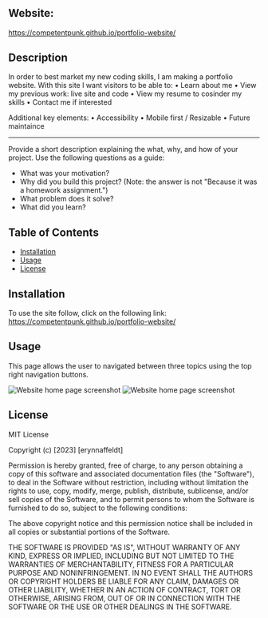 # <portfolio-website>
## Website:
https://competentpunk.github.io/portfolio-website/

## Description

In order to best market my new coding skills, I am making a portfolio website.
With this site I want visitors to be able to:
    • Learn about me
    • View my previous work: live site and code
    • View my resume to cosinder my skills
    • Contact me if interested

Additional key elements:
    • Accessibility
    • Mobile first / Resizable
    • Future maintaince

---

Provide a short description explaining the what, why, and how of your project. Use the following questions as a guide:

- What was your motivation?
- Why did you build this project? (Note: the answer is not "Because it was a homework assignment.")
- What problem does it solve?
- What did you learn?


## Table of Contents 

- [Installation](#installation)
- [Usage](#usage)
- [License](#license)

## Installation

To use the site follow, click on the following link: 
https://competentpunk.github.io/portfolio-website/

## Usage

This page allows the user to navigated between three topics using the top right navigation buttons.



![Website home page screenshot](file/chain/goes/here.CHANGE)
![Website home page screenshot](file/chain/goes/here.CHANGE)

## License

MIT License

Copyright (c) [2023] [erynnaffeldt]

Permission is hereby granted, free of charge, to any person obtaining a copy
of this software and associated documentation files (the "Software"), to deal
in the Software without restriction, including without limitation the rights
to use, copy, modify, merge, publish, distribute, sublicense, and/or sell
copies of the Software, and to permit persons to whom the Software is
furnished to do so, subject to the following conditions:

The above copyright notice and this permission notice shall be included in all
copies or substantial portions of the Software.

THE SOFTWARE IS PROVIDED "AS IS", WITHOUT WARRANTY OF ANY KIND, EXPRESS OR
IMPLIED, INCLUDING BUT NOT LIMITED TO THE WARRANTIES OF MERCHANTABILITY,
FITNESS FOR A PARTICULAR PURPOSE AND NONINFRINGEMENT. IN NO EVENT SHALL THE
AUTHORS OR COPYRIGHT HOLDERS BE LIABLE FOR ANY CLAIM, DAMAGES OR OTHER
LIABILITY, WHETHER IN AN ACTION OF CONTRACT, TORT OR OTHERWISE, ARISING FROM,
OUT OF OR IN CONNECTION WITH THE SOFTWARE OR THE USE OR OTHER DEALINGS IN THE
SOFTWARE.